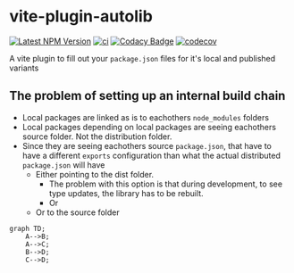 # vite-plugin-autolib

[![Latest NPM Version](https://img.shields.io/npm/v/vite-plugin-autolib/latest)](https://www.npmjs.com/package/vite-plugin-autolib)
[![ci](https://github.com/AlexAegis/vite-plugin-autolib/actions/workflows/ci.yml/badge.svg)](https://github.com/AlexAegis/vite-plugin-autolib/actions/workflows/ci.yml)
[![Codacy Badge](https://app.codacy.com/project/badge/Grade/6863e4f702e34f4ea54dc05d71acfe7b)](https://www.codacy.com/gh/AlexAegis/vite-plugin-autolib/dashboard?utm_source=github.com&utm_medium=referral&utm_content=AlexAegis/vite-plugin-autolib&utm_campaign=Badge_Grade)
[![codecov](https://codecov.io/github/AlexAegis/vite-plugin-autolib/branch/master/graph/badge.svg?token=OUxofr6zE8)](https://codecov.io/github/AlexAegis/vite-plugin-autolib)

A vite plugin to fill out your `package.json` files for it's local and published
variants

## The problem of setting up an internal build chain

- Local packages are linked as is to eachothers `node_modules` folders
- Local packages depending on local packages are seeing eachothers source
  folder. Not the distribution folder.
- Since they are seeing eachothers source `package.json`, that have to have a
  different `exports` configuration than what the actual distributed
  `package.json` will have
  - Either pointing to the dist folder.
    - The problem with this option is that during development, to see type
      updates, the library has to be rebuilt.
    - Or
  - Or to the source folder

```mermaid
graph TD;
    A-->B;
    A-->C;
    B-->D;
    C-->D;
```
